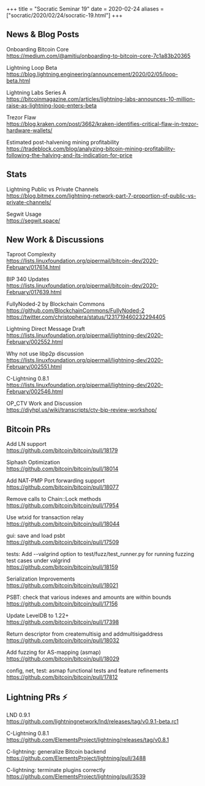 +++
title =  "Socratic Seminar 19"
date = 2020-02-24
aliases = ["socratic/2020/02/24/socratic-19.html"]
+++

## News & Blog Posts

Onboarding Bitcoin Core  
<https://medium.com/@amitiu/onboarding-to-bitcoin-core-7c1a83b20365>

Lightning Loop Beta  
<https://blog.lightning.engineering/announcement/2020/02/05/loop-beta.html>

Lightning Labs Series A  
<https://bitcoinmagazine.com/articles/lightning-labs-announces-10-million-raise-as-lightning-loop-enters-beta>

Trezor Flaw  
<https://blog.kraken.com/post/3662/kraken-identifies-critical-flaw-in-trezor-hardware-wallets/>

Estimated post-halvening mining profitability  
<https://tradeblock.com/blog/analyzing-bitcoin-mining-profitability-following-the-halving-and-its-indication-for-price>


## Stats

Lightning Public vs Private Channels  
<https://blog.bitmex.com/lightning-network-part-7-proportion-of-public-vs-private-channels/>

Segwit Usage  
<https://segwit.space/>



## New Work & Discussions

Taproot Complexity  
<https://lists.linuxfoundation.org/pipermail/bitcoin-dev/2020-February/017614.html>

BIP 340 Updates  
<https://lists.linuxfoundation.org/pipermail/bitcoin-dev/2020-February/017639.html>

FullyNoded-2 by Blockchain Commons  
<https://github.com/BlockchainCommons/FullyNoded-2>  
<https://twitter.com/christophera/status/1231719460232294405>

Lightning Direct Message Draft  
<https://lists.linuxfoundation.org/pipermail/lightning-dev/2020-February/002552.html>

Why not use libp2p discussion  
<https://lists.linuxfoundation.org/pipermail/lightning-dev/2020-February/002551.html>

C-Lightning 0.8.1  
<https://lists.linuxfoundation.org/pipermail/lightning-dev/2020-February/002546.html>

OP_CTV Work and Discussion  
<https://diyhpl.us/wiki/transcripts/ctv-bip-review-workshop/>

## Bitcoin PRs

Add LN support  
<https://github.com/bitcoin/bitcoin/pull/18179>

Siphash Optimization  
<https://github.com/bitcoin/bitcoin/pull/18014>

Add NAT-PMP Port forwarding support  
<https://github.com/bitcoin/bitcoin/pull/18077>

Remove calls to Chain::Lock methods  
<https://github.com/bitcoin/bitcoin/pull/17954>

Use wtxid for transaction relay  
<https://github.com/bitcoin/bitcoin/pull/18044>

gui: save and load psbt  
<https://github.com/bitcoin/bitcoin/pull/17509>

tests: Add --valgrind option to test/fuzz/test_runner.py for running fuzzing test cases under valgrind  
<https://github.com/bitcoin/bitcoin/pull/18159>

Serialization Improvements  
<https://github.com/bitcoin/bitcoin/pull/18021>

PSBT: check that various indexes and amounts are within bounds  
<https://github.com/bitcoin/bitcoin/pull/17156>

Update LevelDB to 1.22+  
<https://github.com/bitcoin/bitcoin/pull/17398>

Return descriptor from createmultisig and addmultisigaddress  
<https://github.com/bitcoin/bitcoin/pull/18032>

Add fuzzing for AS-mapping (asmap)  
<https://github.com/bitcoin/bitcoin/pull/18029>

config, net, test: asmap functional tests and feature refinements  
<https://github.com/bitcoin/bitcoin/pull/17812>

## Lightning PRs ⚡

LND 0.9.1  
<https://github.com/lightningnetwork/lnd/releases/tag/v0.9.1-beta.rc1>

C-Lightning 0.8.1  
<https://github.com/ElementsProject/lightning/releases/tag/v0.8.1>

C-lightning: generalize Bitcoin backend  
<https://github.com/ElementsProject/lightning/pull/3488>

C-lightning: terminate plugins correctly  
<https://github.com/ElementsProject/lightning/pull/3539>

